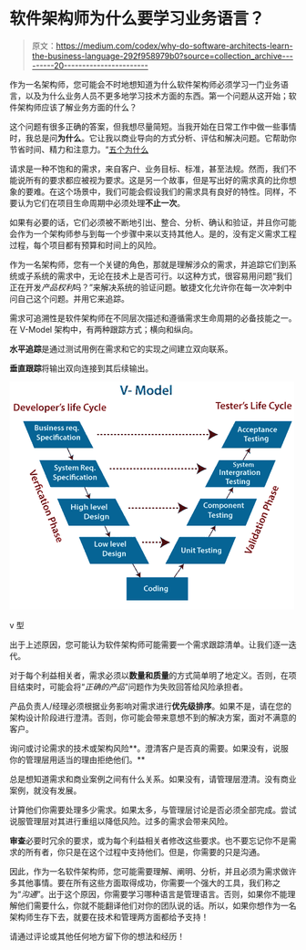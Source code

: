 # 软件架构师为什么要学习业务语言？

> 原文：<https://medium.com/codex/why-do-software-architects-learn-the-business-language-292f958979b0?source=collection_archive---------20----------------------->

作为一名架构师，您可能会不时地想知道为什么软件架构师必须学习一门业务语言，以及为什么业务人员不更多地学习技术方面的东西。第一个问题从这开始；软件架构师应该了解业务方面的什么？

这个问题有很多正确的答案，但我想尽量简短。当我开始在日常工作中做一些事情时，我总是问**为什么**。它让我以商业导向的方式分析、评估和解决问题。它帮助你节省时间、精力和注意力。“[五个为什么](https://en.wikipedia.org/wiki/Five_whys#:~:text=Five%20whys%20(or%205%20whys,basis%20of%20the%20next%20question.)”是最流行的技巧之一，可以清楚地了解你问题的根源。然而，作为一名架构师，在您的工作生活中哪里可以使用这种技术呢？答案是**要求**。另一方面，你知道谁在日常生活中做得最好吗？答对了，孩子们！:)

请求是一种不饱和的需求，来自客户、业务目标、标准，甚至法规。然而，我们不能说所有的要求都应被视为要求。这是另一个故事，但是写出好的需求真的比你想象的要难。在这个场景中，我们可能会假设我们的需求具有良好的特性。同样，不要认为它们在项目生命周期中必须处理**不止一次**。

如果有必要的话，它们必须被不断地引出、整合、分析、确认和验证，并且你可能会作为一个架构师参与到每一个步骤中来以支持其他人。是的，没有定义需求工程过程，每个项目都有预算和时间上的风险。

作为一名架构师，您有一个关键的角色，那就是理解涉众的需求，并追踪它们到系统或子系统的需求中，无论在技术上是否可行。以这种方式，很容易用问题“我们正在开发*产品权利*吗？”来解决系统的验证问题。敏捷文化允许你在每一次冲刺中问自己这个问题。并用它来追踪。

需求可追溯性是软件架构师在不同层次描述和遵循需求生命周期的必备技能之一。在 V-Model 架构中，有两种跟踪方式；横向和纵向。

**水平追踪**是通过测试用例在需求和它的实现之间建立双向联系。

**垂直跟踪**将输出双向连接到其后续输出。

![](img/e301f4b5bb8d3bfb9345b3a20acc6fd5.png)

v 型

出于上述原因，您可能认为软件架构师可能需要一个需求跟踪清单。让我们逐一迭代。

对于每个利益相关者，需求必须以**数量和质量**的方式简单明了地定义。否则，在项目结束时，可能会将“*正确的产品*”问题作为失败回答给风险承担者。

产品负责人/经理必须根据业务影响对需求进行**优先级排序**。如果不是，请在您的架构设计阶段进行澄清。否则，你可能会带来意想不到的解决方案，面对不满意的客户。

询问或讨论需求的技术或架构风险**。澄清客户是否真的需要。如果没有，说服你的管理层用适当的理由拒绝他们。**

总是想知道需求和商业案例之间有什么关系。如果没有，请管理层澄清。没有商业案例，就没有发展。

计算他们你需要处理多少需求。如果太多，与管理层讨论是否必须全部完成。尝试说服管理层对其进行重组以降低风险。过多的需求会带来风险。

**审查**必要时冗余的要求，或为每个利益相关者修改这些要求。也不要忘记你不是需求的所有者，你只是在这个过程中支持他们。但是，你需要的只是沟通。

因此，作为一名软件架构师，您可能需要理解、阐明、分析，并且必须为需求做许多其他事情。要在所有这些方面取得成功，你需要一个强大的工具，我们称之为“*沟通*”。出于这个原因，你需要学习哪种语言是管理语言。否则，如果你不能理解他们需要什么，你就不能翻译他们对你的团队说的话。所以，如果你想作为一名架构师生存下去，就要在技术和管理两方面都给予支持！

请通过评论或其他任何地方留下你的想法和经历！
